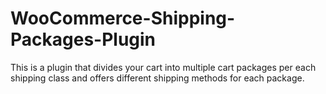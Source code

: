 # WooCommerce-Shipping-Packages-Plugin
This is a plugin that divides your cart into multiple cart packages per each shipping class and offers different shipping methods for each package.
